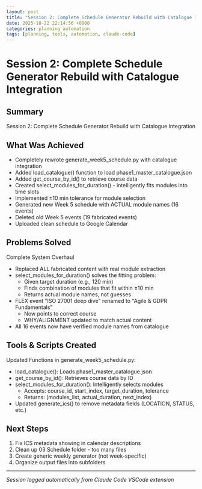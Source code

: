 ```yaml
---
layout: post
title: "Session 2: Complete Schedule Generator Rebuild with Catalogue Integration"
date: 2025-10-22 22:14:56 +0000
categories: planning automation
tags: [planning, tools, automation, claude-code]
---
```


# Session 2: Complete Schedule Generator Rebuild with Catalogue Integration

## Summary
Session 2: Complete Schedule Generator Rebuild with Catalogue Integration

## What Was Achieved
- Completely rewrote generate_week5_schedule.py with catalogue integration
- Added load_catalogue() function to load phase1_master_catalogue.json
- Added get_course_by_id() to retrieve course data
- Created select_modules_for_duration() - intelligently fits modules into time slots
- Implemented ±10 min tolerance for module selection
- Generated new Week 5 schedule with ACTUAL module names (16 events)
- Deleted old Week 5 events (19 fabricated events)
- Uploaded clean schedule to Google Calendar

## Problems Solved
Complete System Overhaul
- Replaced ALL fabricated content with real module extraction
- select_modules_for_duration() solves the fitting problem:
  * Given target duration (e.g., 120 min)
  * Finds combination of modules that fit within ±10 min
  * Returns actual module names, not guesses
- FLEX event "ISO 27001 deep dive" renamed to "Agile & GDPR Fundamentals"
  * Now points to correct course
  * WHY/ALIGNMENT updated to match actual content
- All 16 events now have verified module names from catalogue

## Tools & Scripts Created
Updated Functions in generate_week5_schedule.py:
- load_catalogue(): Loads phase1_master_catalogue.json
- get_course_by_id(): Retrieves course data by ID
- select_modules_for_duration(): Intelligently selects modules
  * Accepts: course_id, start_index, target_duration, tolerance
  * Returns: (modules_list, actual_duration, next_index)
- Updated generate_ics() to remove metadata fields (LOCATION, STATUS, etc.)

## Next Steps
1. Fix ICS metadata showing in calendar descriptions
2. Clean up 03 Schedule folder - too many files
3. Create generic weekly generator (not week-specific)
4. Organize output files into subfolders

---
*Session logged automatically from Claude Code VSCode extension*
